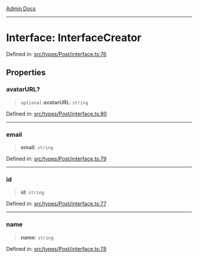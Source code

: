[Admin Docs](/)

***

# Interface: InterfaceCreator

Defined in: [src/types/Post/interface.ts:76](https://github.com/PalisadoesFoundation/talawa-admin/blob/main/src/types/Post/interface.ts#L76)

## Properties

### avatarURL?

> `optional` **avatarURL**: `string`

Defined in: [src/types/Post/interface.ts:80](https://github.com/PalisadoesFoundation/talawa-admin/blob/main/src/types/Post/interface.ts#L80)

***

### email

> **email**: `string`

Defined in: [src/types/Post/interface.ts:79](https://github.com/PalisadoesFoundation/talawa-admin/blob/main/src/types/Post/interface.ts#L79)

***

### id

> **id**: `string`

Defined in: [src/types/Post/interface.ts:77](https://github.com/PalisadoesFoundation/talawa-admin/blob/main/src/types/Post/interface.ts#L77)

***

### name

> **name**: `string`

Defined in: [src/types/Post/interface.ts:78](https://github.com/PalisadoesFoundation/talawa-admin/blob/main/src/types/Post/interface.ts#L78)
